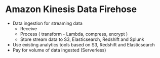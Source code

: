 
# Amazon Kinesis Data Firehose
- Data ingestion for streaming data
  - Receive 
  - Process ( transform - Lambda, compress, encrypt )
  - Store stream data to S3, Elasticsearch, Redshift and Splunk
- Use existing analytics tools based on S3, Redshift and Elasticsearch
- Pay for volume of data ingested (Serverless)